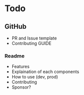 # Todo

## GitHub

- PR and Issue template
- Contributing GUIDE

### Readme

- Features
- Explaination of each components
- How to use (dev, prod)
- Contributing
- Sponsor?